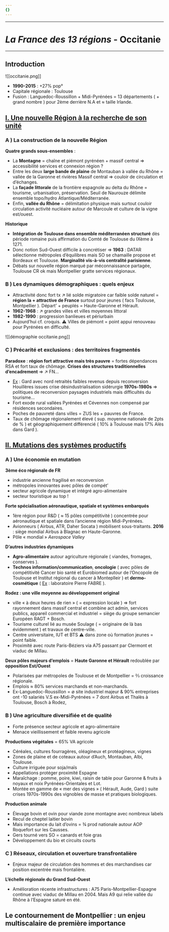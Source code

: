 ```yaml
---
{}
---
```

***
# *La France des 13 régions* - Occitanie 
***
## Introduction

![[occitanie.png]]

- **1990-2015** : +27% pop° 
- Capitale régionale : Toulouse 
- Fusion : Languedoc-Roussillon + Midi-Pyrénées = 13 départements ( + grand nombre ) pour 2ème derrière N.A et ≈ taille Irlande. 

## <u>I. Une nouvelle Région à la recherche de son unité</u> 

### A ) La construction de la nouvelle Région 

**Quatre grands sous-ensembles** : 
- La **Montagne** = chaîne et piémont pyrénéen + massif central ⇒ accessibilité services et connexion région ? 
- Entre les deux **large bande de plaine** de Montauban à vallée du Rhône = vallée de la Garonne et rivières Massif central ⇒ couloir de circulation et d’échanges. 
- La **façade littorale** de la frontière espagnole au delta du Rhône = tourisme, urbanisation, préservation. Seuil de Naurouze délimite ensemble topo/hydro Atlantique/Méditerranée. 
- Enfin, **vallée du Rhône** = délimitation physique mais surtout couloir circulation activité nucléaire autour de Marcoule et culture de la vigne est/ouest. 

**Historique** 
- **Intégration de Toulouse dans ensemble méditerranéen structuré** dès période romaine puis affirmation du Comté de Toulouse du IXème à 1271. 
- Donc notion Sud-Ouest difficile à concrétiser ⇒ **1963** : DATAR sélectionne métropoles d’équilibres mais SO se chamaille propose et Bordeaux et Toulouse. **Marginalité vis-à-vis centralité parisienne**. 
- Débats sur nouvelle région marqué par méconnaissance partagée, Toulouse CR ok mais Montpellier gratte services régionaux. 

### B ) Les dynamiques démographiques : quels enjeux 

- Attractivité donc fort tx ↗ lié solde migratoire car faible solde naturel = **région la + attractive de France** surtout pour jeunes ( facs Toulouse, Montpellier ). Départ’ + peuplés = Haute-Garonne et Hérault. 
- **1962-1968** : ↗ grandes villes et villes moyennes littoral 
- **1982-1990** : progression banlieues et périurbain 
- Aujourd’hui cf. croquis. ⚠ Villes de piémont = point appui renouveau pour Pyrénées en difficulté. 

![[démographie occitanie.png]]

### C ) Précarité et exclusions : des territoires fragmentés 

**Paradoxe** : **région fort attractive mais très pauvre** = fortes dépendances RSA et fort taux de chômage. **Crises des structures traditionnelles d’encadrement** ⇒ ↗ FN…
- <u>Ex</u> : Gard avec nord retraités faibles revenus depuis reconversion Houillères issues crise désindustrialisation sidérurgie **1970s-1980s** ⇒ politiques de reconversion paysages industriels mais difficultés du tourisme…
- Fort exode rural vallées Pyrénées et Cévennes non compensé par résidences secondaires. 
- Poches de pauvreté dans villes = ZUS les + pauvres de France. 
- Taux de chômage régionalement élevé ( sup. moyenne nationale de 2pts de % ) et géographiquement différencié ( 10% à Toulouse mais 17% Alès dans Gard ). 

## <u>II. Mutations des systèmes productifs</u> 

### A ) Une économie en mutation 

**3ème éco régionale de FR** 
- industrie ancienne fragilisé en reconversion 
- métropoles innovantes avec pôles de compét’ 
- secteur agricole dynamique et intégré agro-alimentaire 
- secteur touristique au top ! 

**Forte spécialisation aéronautique, spatiale et systèmes embarqués** 
- 1ère région pour R&D ( ≈ 15 pôles compétitivité ) concentrée pour aéronautique et spatiale dans l’ancienne région Midi-Pyrénées. 
- Avionneurs ( Airbus, ATR, Daher Socata ) mobilisent sous-traitants. **2016** : siège mondial Airbus à Blagnac en Haute-Garonne. 
- Pôle « mondial » *Aerospace Valley* 

**D’autres industries dynamiques** 
- **Agro-alimentaire** autour agriculture régionale ( viandes, fromages, conserves ). 
- **Technos information/communication**, **oncologie**  ( avec pôles de compétitivité Cancer bio santé et Eurobiomed autour de l’Oncopole de Toulouse et Institut régional du cancer à Monteplleir ) et **dermo-cosmétique** ( <u>Ex</u> : laboratoire Pierre FABRE ). 

**Rodez : une ville moyenne au développement original**
- ville « à deux heures de rien » ( = expression locale ) ⇒ fort rayonnement dans massif central et combine act admin, services publics, appareil commercial et industriel = siège du groupe semancier Européen RAGT + Bosch. 
- Tourisme culturel lié au musée Soulage ( = originaire de là bas évidemment ) et travaux de centre-ville. 
- Centre universitaire, IUT et BTS ⚠ dans zone où formation jeunes = point faible. 
- Proximité avec route Paris-Béziers via A75 passant par Clermont et viaduc de Millau. 

**Deux pôles majeurs d’emplois** = **Haute Garonne et Hérault** redoublée par **opposition Est/Ouest** 
- Polarisées par métropoles de Toulouse et de Montpellier = ⅔ croissance régionale. 
- Emplois ≈ 80% services marchands et non-marchands. 
- Ex-Languedoc-Roussillon = ∅ site industriel majeur & 90% entreprises ont -10 salariés V.S ex-Midi-Pyrénées = 7 dont Airbus et Thalès à Toulouse, Bosch à Rodez, 

### B ) Une agriculture diversifiée et de qualité 

- Forte présence secteur agricole et agro-alimentaire 
- Menace vieillissement et faible revenu agricole 

**Productions végétales** = 65% VA agricole 
- Céréales, cultures fourragères, oléagineux et protéagineux, vignes 
- Zones de plaine et de coteaux autour d’Auch, Montauban, Albi, Toulouse. 
- Culture irriguée pour soja/maïs 
- Appellations protéger proximité Espagne 
- Maraîchage : pomme, poire, kiwi, raisin de table pour Garonne & fruits à noyaux et noix Pyrénées-Orientales et Lot.
- Montée en gamme de « mer des vignes » ( Hérault, Aude, Gard ) suite crises 1970s-1990s des vignobles de masse et pratiques biologiques. 

**Production animale** 
- Élevage bovin et ovin pour viande zone montagne avec nombreux labels
- Recul de cheptel laitier bovin 
- Mais importance du lait d’ovins = ¾ prod nationale autour AOP Roquefort sur les Causses. 
- Gers tourné vers SO = canards et foie gras 
- Développement du bio et circuits courts 

### C ) Réseaux, circulation et ouverture transfrontalière 

- Enjeux majeur de circulation des hommes et des marchandises car position excentrée mais frontalière. 

**L’échelle régionale du Grand Sud-Ouest** 
- Amélioration récente infrastructures : A75 Paris-Montpellier-Espagne continue avec viaduc de Millau en 2004. Mais A9 qui relie vallée du Rhône à l’Espagne saturé en été. 

**Le contournement de Montpellier : un enjeu multiscalaire de première importance** 
- 



